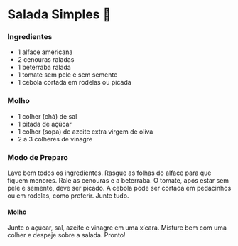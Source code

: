 # Salada Simples :green_salad:

### Ingredientes

-   1 alface americana
-   2 cenouras raladas
-   1 beterraba ralada
-   1 tomate sem pele e sem semente
-   1 cebola cortada em rodelas ou picada

### Molho

-   1 colher (chá) de sal
-   1 pitada de açúcar
-   1 colher (sopa) de azeite extra virgem de oliva
-   2 a 3 colheres de vinagre

### Modo de Preparo

Lave bem todos os ingredientes.
Rasgue as folhas do alface para que fiquem menores. Rale as cenouras e a beterraba. O tomate, após estar sem pele e semente, deve ser picado. A cebola pode ser cortada em pedacinhos ou em rodelas, como preferir. Junte tudo.

#### Molho

Junte o açúcar, sal, azeite e vinagre em uma xícara.
Misture bem com uma colher e despeje sobre a salada.
Pronto!
